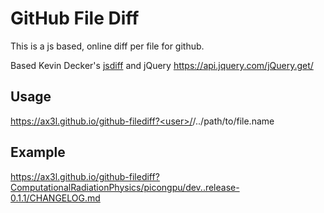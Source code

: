 GitHub File Diff
================

This is a js based, online diff per file for github.

Based Kevin Decker's [jsdiff](https://github.com/kpdecker/jsdiff) and jQuery
  https://api.jquery.com/jQuery.get/

Usage
-----

https://ax3l.github.io/github-filediff?<user>/<repo>/<sha1>..<sha2>/path/to/file.name

Example
-------

https://ax3l.github.io/github-filediff?ComputationalRadiationPhysics/picongpu/dev..release-0.1.1/CHANGELOG.md
